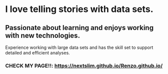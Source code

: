 # I love telling stories with data sets.

## Passionate about learning and enjoys working with new technologies. 
Experience working with large data sets and has the skill set to support detailed and efficient analyses.

### CHECK MY PAGE!!: https://nextslim.github.io/Renzo.github.io/
